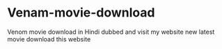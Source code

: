 # Venam-movie-download
Venom movie download in Hindi dubbed and visit my website new latest movie download this website
